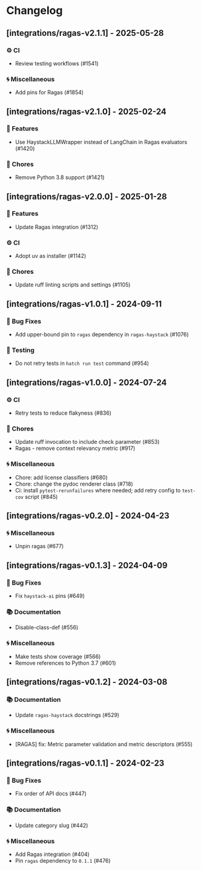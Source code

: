 # Changelog

## [integrations/ragas-v2.1.1] - 2025-05-28

### ⚙️ CI

- Review testing workflows (#1541)

### 🌀 Miscellaneous

- Add pins for Ragas (#1854)

## [integrations/ragas-v2.1.0] - 2025-02-24

### 🚀 Features

- Use HaystackLLMWrapper instead of LangChain in Ragas evaluators (#1420)

### 🧹 Chores

- Remove Python 3.8 support (#1421)


## [integrations/ragas-v2.0.0] - 2025-01-28

### 🚀 Features

- Update Ragas integration (#1312)

### ⚙️ CI

- Adopt uv as installer (#1142)

### 🧹 Chores

- Update ruff linting scripts and settings (#1105)


## [integrations/ragas-v1.0.1] - 2024-09-11

### 🐛 Bug Fixes

- Add upper-bound pin to `ragas` dependency in `ragas-haystack` (#1076)

### 🧪 Testing

- Do not retry tests in `hatch run test` command (#954)


## [integrations/ragas-v1.0.0] - 2024-07-24

### ⚙️ CI

- Retry tests to reduce flakyness (#836)

### 🧹 Chores

- Update ruff invocation to include check parameter (#853)
- Ragas - remove context relevancy metric (#917)

### 🌀 Miscellaneous

- Chore: add license classifiers (#680)
- Chore: change the pydoc renderer class (#718)
- Ci: install `pytest-rerunfailures` where needed; add retry config to `test-cov` script (#845)

## [integrations/ragas-v0.2.0] - 2024-04-23

### 🌀 Miscellaneous

- Unpin ragas (#677)

## [integrations/ragas-v0.1.3] - 2024-04-09

### 🐛 Bug Fixes

- Fix `haystack-ai` pins (#649)

### 📚 Documentation

- Disable-class-def (#556)

### 🌀 Miscellaneous

- Make tests show coverage (#566)
- Remove references to Python 3.7 (#601)

## [integrations/ragas-v0.1.2] - 2024-03-08

### 📚 Documentation

- Update `ragas-haystack` docstrings (#529)

### 🌀 Miscellaneous

- [RAGAS] fix: Metric parameter validation and metric descriptors (#555)

## [integrations/ragas-v0.1.1] - 2024-02-23

### 🐛 Bug Fixes

- Fix order of API docs (#447)

### 📚 Documentation

- Update category slug (#442)

### 🌀 Miscellaneous

- Add Ragas integration (#404)
- Pin `ragas` dependency to `0.1.1` (#476)

<!-- generated by git-cliff -->
